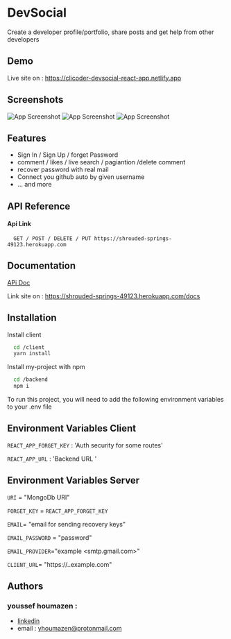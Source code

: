 
# DevSocial

Create a developer profile/portfolio, share posts and get help from other developers



## Demo

Live site on : https://clicoder-devsocial-react-app.netlify.app

  
## Screenshots

![App Screenshot](https://i.ibb.co/dpz2WHw/1.png)
![App Screenshot](https://i.ibb.co/ZgDH1Jx/2.png)
![App Screenshot](https://i.ibb.co/rsTH34c/3.png)

  
## Features

- Sign In / Sign Up / forget Password
- comment / likes / live search / pagiantion /delete comment
- recover password with real mail
- Connect you github auto by given username 
- ... and more

  
## API Reference

#### Api Link

```https
  GET / POST / DELETE / PUT https://shrouded-springs-49123.herokuapp.com
```



  
## Documentation

[APi Doc](https://linktodocumentation)

Link site on : https://shrouded-springs-49123.herokuapp.com/docs



  
## Installation 

Install client 

```bash 
  cd /client
  yarn install
```


Install my-project with npm

```bash 
  cd /backend
  npm i
```
    
    
To run this project, you will need to add the following environment variables to your .env file
## Environment Variables Client


`REACT_APP_FORGET_KEY` : 'Auth security for some routes'

`REACT_APP_URL` : 'Backend URL '

## Environment Variables Server


`URI` = "MongoDb URI"

`FORGET_KEY` = `REACT_APP_FORGET_KEY`

`EMAIL`= "email for sending recovery keys"

`EMAIL_PASSWORD` = "password"

`EMAIL_PROVIDER`="example <smtp.gmail.com>"

`CLIENT_URL`= "https://..example.com"


  
## Authors
### youssef houmazen : 
- [linkedin](https://www.linkedin.com/in/youssef-houmazen-clicoder-%F0%9F%92%BB-395267150)
- email : yhoumazen@protonmail.com


  